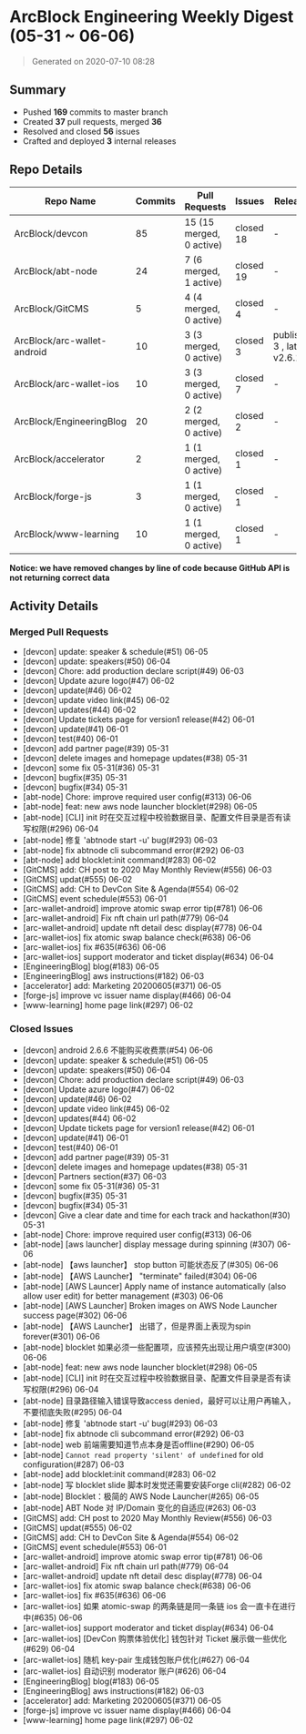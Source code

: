 # ArcBlock Engineering Weekly Digest (05-31 ~ 06-06)

> Generated on 2020-07-10 08:28

## Summary

* Pushed **169** commits to master branch
* Created **37** pull requests, merged **36**
* Resolved and closed **56** issues
* Crafted and deployed **3** internal releases

## Repo Details

| Repo Name                   | Commits | Pull Requests            | Issues    | Releases                     |
| --------------------------- | ------- | ------------------------ | --------- | ---------------------------- |
| ArcBlock/devcon             | 85      | 15 (15 merged, 0 active) | closed 18 | -                            |
| ArcBlock/abt-node           | 24      | 7 (6 merged, 1 active)   | closed 19 | -                            |
| ArcBlock/GitCMS             | 5       | 4 (4 merged, 0 active)   | closed 4  | -                            |
| ArcBlock/arc-wallet-android | 10      | 3 (3 merged, 0 active)   | closed 3  | published 3 , latest v2.6.15 |
| ArcBlock/arc-wallet-ios     | 10      | 3 (3 merged, 0 active)   | closed 7  | -                            |
| ArcBlock/EngineeringBlog    | 20      | 2 (2 merged, 0 active)   | closed 2  | -                            |
| ArcBlock/accelerator        | 2       | 1 (1 merged, 0 active)   | closed 1  | -                            |
| ArcBlock/forge-js           | 3       | 1 (1 merged, 0 active)   | closed 1  | -                            |
| ArcBlock/www-learning       | 10      | 1 (1 merged, 0 active)   | closed 1  | -                            |

**Notice: we have removed changes by line of code because GitHub API is not returning correct data**

## Activity Details

### Merged Pull Requests

- [devcon] update: speaker & schedule(#51) 06-05
- [devcon] update: speakers(#50) 06-04
- [devcon] Chore: add production declare script(#49) 06-03
- [devcon] Update azure logo(#47) 06-02
- [devcon] update(#46) 06-02
- [devcon] update video link(#45) 06-02
- [devcon] updates(#44) 06-02
- [devcon] Update tickets page for version1 release(#42) 06-01
- [devcon] update(#41) 06-01
- [devcon] test(#40) 06-01
- [devcon] add partner page(#39) 05-31
- [devcon] delete images and homepage updates(#38) 05-31
- [devcon] some fix 05-31(#36) 05-31
- [devcon] bugfix(#35) 05-31
- [devcon] bugfix(#34) 05-31
- [abt-node] Chore: improve required user config(#313) 06-06
- [abt-node] feat: new aws node launcher blocklet(#298) 06-05
- [abt-node] [CLI] init 时在交互过程中校验数据目录、配置文件目录是否有读写权限(#296) 06-04
- [abt-node] 修复 'abtnode start -u' bug(#293) 06-03
- [abt-node] fix abtnode cli subcommand error(#292) 06-03
- [abt-node] add blocklet:init command(#283) 06-02
- [GitCMS] add: CH post to 2020 May Monthly Review(#556) 06-03
- [GitCMS] updat(#555) 06-02
- [GitCMS] add: CH to DevCon Site & Agenda(#554) 06-02
- [GitCMS] event schedule(#553) 06-01
- [arc-wallet-android] improve atomic swap error tip(#781) 06-06
- [arc-wallet-android] Fix nft chain url path(#779) 06-04
- [arc-wallet-android] update nft detail desc display(#778) 06-04
- [arc-wallet-ios] fix atomic swap balance check(#638) 06-06
- [arc-wallet-ios] fix #635(#636) 06-06
- [arc-wallet-ios] support moderator and ticket display(#634) 06-04
- [EngineeringBlog] blog(#183) 06-05
- [EngineeringBlog] aws instructions(#182) 06-03
- [accelerator] add: Marketing 20200605(#371) 06-05
- [forge-js] improve vc issuer name display(#466) 06-04
- [www-learning] home page link(#297) 06-02

### Closed Issues

- [devcon] android 2.6.6 不能购买收费票(#54) 06-06
- [devcon] update: speaker & schedule(#51) 06-05
- [devcon] update: speakers(#50) 06-04
- [devcon] Chore: add production declare script(#49) 06-03
- [devcon] Update azure logo(#47) 06-02
- [devcon] update(#46) 06-02
- [devcon] update video link(#45) 06-02
- [devcon] updates(#44) 06-02
- [devcon] Update tickets page for version1 release(#42) 06-01
- [devcon] update(#41) 06-01
- [devcon] test(#40) 06-01
- [devcon] add partner page(#39) 05-31
- [devcon] delete images and homepage updates(#38) 05-31
- [devcon] Partners section(#37) 06-03
- [devcon] some fix 05-31(#36) 05-31
- [devcon] bugfix(#35) 05-31
- [devcon] bugfix(#34) 05-31
- [devcon] Give a clear date and time for each track and hackathon(#30) 05-31
- [abt-node] Chore: improve required user config(#313) 06-06
- [abt-node] [aws launcher] display message during spinning (#307) 06-06
- [abt-node] 【aws launcher】 stop button 可能状态反了(#305) 06-06
- [abt-node] 【AWS Launcher】 "terminate"  failed(#304) 06-06
- [abt-node] [AWS Launcer] Apply name of instance automatically (also allow user edit) for better management (#303) 06-06
- [abt-node] [AWS Launcher] Broken images on AWS Node Launcher success page(#302) 06-06
- [abt-node] 【AWS Launcher】 出错了，但是界面上表现为spin forever(#301) 06-06
- [abt-node] blocklet 如果必须一些配置项，应该预先出现让用户填空(#300) 06-06
- [abt-node] feat: new aws node launcher blocklet(#298) 06-05
- [abt-node] [CLI] init 时在交互过程中校验数据目录、配置文件目录是否有读写权限(#296) 06-04
- [abt-node] 目录路径输入错误导致access denied，最好可以让用户再输入，不要彻底失败(#295) 06-04
- [abt-node] 修复 'abtnode start -u' bug(#293) 06-03
- [abt-node] fix abtnode cli subcommand error(#292) 06-03
- [abt-node] web 前端需要知道节点本身是否offline(#290) 06-05
- [abt-node] `Cannot read property 'silent' of undefined` for old configuration(#287) 06-03
- [abt-node] add blocklet:init command(#283) 06-02
- [abt-node] 写 blocklet slide 脚本时发觉还需要安装Forge cli(#282) 06-02
- [abt-node] Blocklet：极简的 AWS Node Launcher(#265) 06-05
- [abt-node] ABT Node 对 IP/Domain 变化的自适应(#263) 06-03
- [GitCMS] add: CH post to 2020 May Monthly Review(#556) 06-03
- [GitCMS] updat(#555) 06-02
- [GitCMS] add: CH to DevCon Site & Agenda(#554) 06-02
- [GitCMS] event schedule(#553) 06-01
- [arc-wallet-android] improve atomic swap error tip(#781) 06-06
- [arc-wallet-android] Fix nft chain url path(#779) 06-04
- [arc-wallet-android] update nft detail desc display(#778) 06-04
- [arc-wallet-ios] fix atomic swap balance check(#638) 06-06
- [arc-wallet-ios] fix #635(#636) 06-06
- [arc-wallet-ios] 如果 atomic-swap 的两条链是同一条链 ios 会一直卡在进行中(#635) 06-06
- [arc-wallet-ios] support moderator and ticket display(#634) 06-04
- [arc-wallet-ios] [DevCon 购票体验优化] 钱包针对 Ticket 展示做一些优化(#629) 06-04
- [arc-wallet-ios] 随机 key-pair 生成钱包账户优化(#627) 06-04
- [arc-wallet-ios] 自动识别 moderator 账户(#626) 06-04
- [EngineeringBlog] blog(#183) 06-05
- [EngineeringBlog] aws instructions(#182) 06-03
- [accelerator] add: Marketing 20200605(#371) 06-05
- [forge-js] improve vc issuer name display(#466) 06-04
- [www-learning] home page link(#297) 06-02
